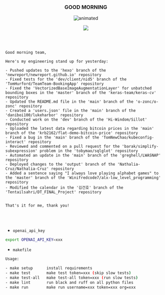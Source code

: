 <h3 align="center">GOOD MORNING</h3>

<p align="center">
  <img src="https://media0.giphy.com/media/kycpJX6HwbTzdWQHnW/giphy.gif" alt="animated" />
</p>
<p align="center">
  <img src="https://img.shields.io/badge/Python-3776AB?style=for-the-badge&logo=python&logoColor=white" />
</p>

<br>
<br>

```text
Good morning team,

Here's my engineering stand up for yesterday:

- Pushed updates to the 'hexo' branch of the 'newreport/newreport.github.io' repository
- Fixed tests for the 'dev/client/nid5' branch of the 'TomHurford/TeamTeam-BookingApp' repository
- Fixed the 'VectorizedBaseImageAugmentationLayer' for unbatched bounding boxes in the 'master' branch of the 'keras-team/keras-cv' repository
- Updated the README.md file in the 'main' branch of the 'o-zonc/o-zonc' repository
- Created a 'users.json' file in the 'main' branch of the 'daniboi100/lukeharbor' repository
- Conducted work on the 'dev' branch of the 'Hi-Windom/Sillot' repository
- Uploaded the latest data regarding bitcoin prices in the 'main' branch of the 'krb2162/flat-demo-bitcoin-price' repository
- Fixed a bug in the 'main' branch of the 'TomNewChao/kubeconfig-interact' repository
- Reviewed and commented on a pull request for the 'barak/simplify-subexpression' problem in the 'tobymao/sqlglot' repository
- Automated an update in the 'main' branch of the 'greghell/LWASNAP' repository
- Deployed changes to the 'output' branch of the 'Nathalia-Cruz/Nathalia-Cruz' repository
- Added a sentence saying "I always love playing alphabet games" to the 'master' branch of the 'Winifredcode7/alx-low_level_programming' repository
- Modified the calendar in the '김건호' branch of the 'Tentailsahri/DT_FINAL_Project' repository


That's it for me, thank you!
```

<br>
<br>

* `openai_api_key`

```bash
export OPENAI_API_KEY=xxx
```

* `makefile`

```bash
Usage: 

- make setup      install requirements
- make test       make test token=xxx (skip slow tests)
- make test-all   make test-all token=xxx (run slow tests)
- make lint       run black and ruff on all python files
- make run        make run username=xxx token=xxx org=xxx
```
